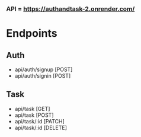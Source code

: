 ### API = https://authandtask-2.onrender.com/
# Endpoints
## Auth
- api/auth/signup [POST] 
- api/auth/signin [POST]
## Task
- api/task [GET]
- api/task [POST]
- api/task/:id [PATCH]
- api/task/:id [DELETE]
